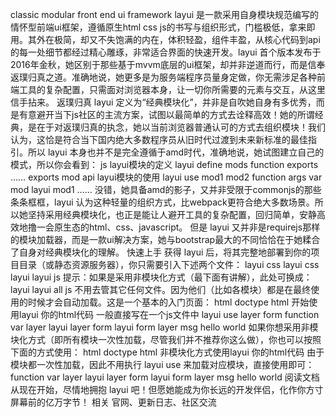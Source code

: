 classic modular front end ui framework layui 是一款采用自身模块规范编写的情怀型前端ui框架，遵循原生html css js的书写与组织形式，门槛极低，拿来即用。其外在极简，却又不失饱满的内在，体积轻盈，组件丰盈，从核心代码到api的每一处细节都经过精心雕琢，非常适合界面的快速开发。layui 首个版本发布于2016年金秋，她区别于那些基于mvvm底层的ui框架，却并非逆道而行，而是信奉返璞归真之道。准确地说，她更多是为服务端程序员量身定做，你无需涉足各种前端工具的复杂配置，只需面对浏览器本身，让一切你所需要的元素与交互，从这里信手拈来。 返璞归真 layui 定义为“经典模块化”，并非是自吹她自身有多优秀，而是有意避开当下js社区的主流方案，试图以最简单的方式去诠释高效！她的所谓经典，是在于对返璞归真的执念，她以当前浏览器普通认可的方式去组织模块！我们认为，这恰是符合当下国内绝大多数程序员从旧时代过渡到未来新标准的最佳指引。所以 layui 本身也并不是完全遵循于amd时代，准确地说，她试图建立自己的模式，所以你会看到： js layui模块的定义 layui define mods function exports …… exports mod api layui模块的使用 layui use mod1 mod2 function args var mod layui mod1 …… 没错，她具备amd的影子，又并非受限于commonjs的那些条条框框，layui 认为这种轻量的组织方式，比webpack更符合绝大多数场景。所以她坚持采用经典模块化，也正是能让人避开工具的复杂配置，回归简单，安静高效地撸一会原生态的html、css、javascript。 但是 layui 又并非是requirejs那样的模块加载器，而是一款ui解决方案，她与bootstrap最大的不同恰恰在于她糅合了自身对经典模块化的理解。 快速上手 获得 layui 后，将其完整地部署到你的项目目录（或静态资源服务器），你只需要引入下述两个文件： layui css layui css layui layui js 提示：如果是采用非模块化方式（最下面有讲解），此处可换成： layui layui all js 不用去管其它任何文件。因为他们（比如各模块）都是在最终使用的时候才会自动加载。这是一个基本的入门页面： html doctype html 开始使用layui 你的html代码 一般直接写在一个js文件中 layui use layer form function var layer layui layer form layui form layer msg hello world 如果你想采用非模块化方式（即所有模块一次性加载，尽管我们并不推荐你这么做），你也可以按照下面的方式使用： html doctype html 非模块化方式使用layui 你的html代码 由于模块都一次性加载，因此不用执行 layui use 来加载对应模块，直接使用即可： function var layer layui layer form layui form layer msg hello world 阅读文档 从现在开始，尽情地拥抱 layui 吧！但愿她能成为你长远的开发伴侣，化作你方寸屏幕前的亿万字节！ 相关 官网、更新日志、社区交流
